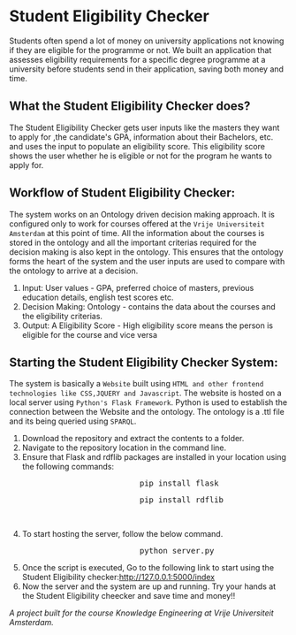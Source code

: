 # Student Eligibility Checker

Students often spend a lot of money on university applications not knowing if they are eligible for the programme or not. We built an application that assesses eligibility requirements for a specific degree programme at a university before students send in their application, saving both money and time. 

## What the Student Eligibility Checker does?

The Student Eligibility Checker gets user inputs like the masters they want to apply for ,the candidate's GPA, information about their Bachelors, etc. and uses the input to populate an eligibility score. This eligibility score shows the user whether he is eligible or not for the program he wants to apply for.

## Workflow of Student Eligibility Checker:

The system works on an Ontology driven decision making approach. It is configured only to work for courses offered at the ```Vrije Universiteit Amsterdam``` at this point of time. All the information about the courses is stored in the ontology and all the important criterias required for the decision making is also kept in the ontology. This ensures that the ontology forms the heart of the system and the user inputs are used to compare with the ontology to arrive at a decision. 

1) Input: User values - GPA, preferred choice of masters, previous education details, english test scores etc.<br>
2) Decision Making: Ontology - contains the data about the courses and the eligibility criterias.<br>
3) Output: A Eligibility Score -  High eligibility score means the person is eligible for the course and vice versa

## Starting the Student Eligibility Checker System:

The system is basically a ```Website``` built using ```HTML and other frontend technologies like CSS,JQUERY and Javascript```. The website is hosted on a local server using ```Python's Flask Framework```. Python is used to establish the connection between the Website and the ontology. The ontology is a .ttl file and its being queried using ```SPARQL```.

1) Download the repository and extract the contents to a folder.
2) Navigate to the repository location in the command line.
3) Ensure that Flask and rdflib packages are installed in your location using the following commands: <br>
<pre>                            pip install flask                                                       </pre>
<pre>                            pip install rdflib                                                      </pre><br> 
4) To start hosting the server, follow the below command.<br>
<pre>                            python server.py                                                        </pre>
5) Once the script is executed, Go to the following link to start using the Student Eligibility checker:<http://127.0.0.1:5000/index>
6) Now the server and the system are up and running. Try your hands at the Student Eligibility cheecker and save time and money!!



_A project built for the course Knowledge Engineering at Vrije Universiteit Amsterdam._
